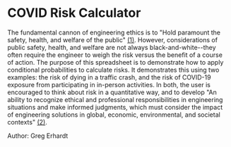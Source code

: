 # COVID Risk Calculator

The fundamental cannon of engineering ethics is to "Hold paramount the safety, health, and welfare of the public" [(1)](https://www.nspe.org/resources/ethics/code-ethics). However, considerations of public safety, health, and welfare are not always black-and-white--they often require the engineer to weigh the risk versus the benefit of a course of action.  The purpose of this spreadsheet is to demonstrate how to apply conditional probabilities to calculate risks.  It demonstrates this using two examples: the risk of dying in a traffic crash, and the risk of COVID-19 exposure from participating in in-person activities.  In both, the user is encouraged to think about risk in a quantitative way, and to develop "An ability to recognize ethical and professional responsibilities in engineering situations and make informed judgments, which must consider the impact of engineering solutions in global, economic, environmental, and societal contexts" [(2)](https://www.abet.org/accreditation/accreditation-criteria/criteria-for-accrediting-engineering-programs-2020-2021/).

Author:	Greg Erhardt
